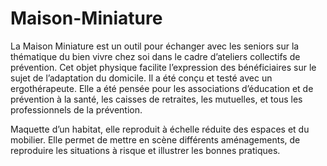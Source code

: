 # Maison-Miniature

La Maison Miniature est un outil pour échanger avec les seniors sur la thématique du bien vivre chez soi dans le cadre d’ateliers collectifs de prévention. Cet objet physique facilite l’expression des bénéficiaires sur le sujet de l’adaptation du domicile. Il a été conçu et testé avec un ergothérapeute. Elle a été pensée pour les associations d’éducation et de prévention à la santé, les caisses de retraites, les mutuelles, et tous les professionnels de la prévention.

Maquette d’un habitat, elle reproduit à échelle réduite des espaces et du mobilier. Elle permet de mettre en scène différents aménagements, de reproduire les situations à risque et illustrer les bonnes pratiques. 
